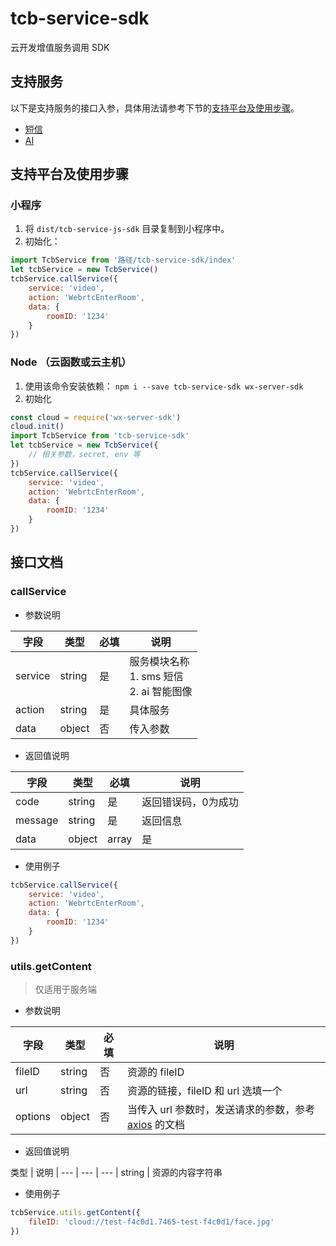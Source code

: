 # tcb-service-sdk
云开发增值服务调用 SDK

## 支持服务

以下是支持服务的接口入参，具体用法请参考下节的[支持平台及使用步骤](#支持平台及使用步骤)。

* [短信](docs/sms/README.md)
* [AI](docs/ai/README.md)

## 支持平台及使用步骤

### 小程序
1. 将 `dist/tcb-service-js-sdk` 目录复制到小程序中。
2. 初始化：

```js
import TcbService from '路径/tcb-service-sdk/index'
let tcbService = new TcbService()
tcbService.callService({
    service: 'video',
    action: 'WebrtcEnterRoom',
    data: {
        roomID: '1234' 
    }
})
```

### Node （云函数或云主机）
1. 使用该命令安装依赖： `npm i --save tcb-service-sdk wx-server-sdk`
2. 初始化

```js
const cloud = require('wx-server-sdk')
cloud.init()
import TcbService from 'tcb-service-sdk'
let tcbService = new TcbService({
    // 相关参数，secret, env 等
})
tcbService.callService({
    service: 'video',
    action: 'WebrtcEnterRoom',
    data: {
        roomID: '1234' 
    }
})
```

## 接口文档

### callService

- 参数说明

| 字段 | 类型 | 必填 | 说明
| --- | --- | --- | ---
| service | string | 是 | 服务模块名称 <br> 1. sms 短信 <br> 2. ai 智能图像 
| action | string | 是 | 具体服务
| data | object | 否 | 传入参数

- 返回值说明

| 字段 | 类型 | 必填 | 说明
| --- | --- | --- | ---
| code | string | 是 | 返回错误码，0为成功
| message | string | 是 | 返回信息
| data | object|array | 是 | 返回数据

- 使用例子

```js
tcbService.callService({
    service: 'video',
    action: 'WebrtcEnterRoom',
    data: {
        roomID: '1234' 
    }
})
```

### utils.getContent

> 仅适用于服务端

- 参数说明

| 字段 | 类型 | 必填 | 说明
| --- | --- | --- | ---
| fileID | string | 否 | 资源的 fileID
| url | string | 否 | 资源的链接，fileID 和 url 选填一个
| options | object | 否 | 当传入 url 参数时，发送请求的参数，参考 [axios](https://github.com/axios/axios) 的文档 

- 返回值说明

 类型 | 说明
| --- | --- | ---
| string | 资源的内容字符串

- 使用例子

```js
tcbService.utils.getContent({
    fileID: 'cloud://test-f4c0d1.7465-test-f4c0d1/face.jpg'
})
```